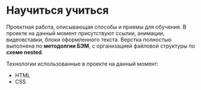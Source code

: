 # Научиться учиться

Проектная работа, описывающая способы и приемы для обучения. В проекте на данный момент присутствуют ссылки, анимации, видеовставки, блоки оформленного текста.
Верстка полностью выполнена по **методолгии БЭМ**, с организацией файловой структуры по **схеме nested**.

Технологии использованные в проекте на данный момент:
* HTML
* CSS

